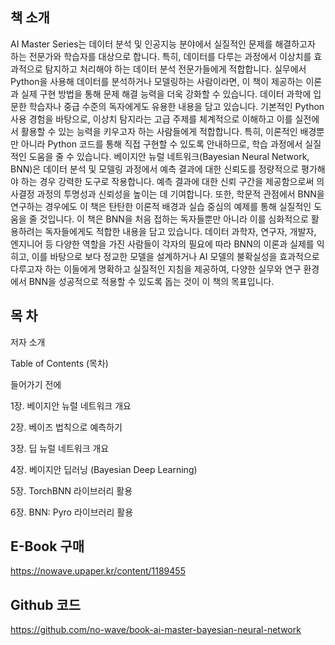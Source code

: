 
## 책 소개

AI Master Series는 데이터 분석 및 인공지능 분야에서 실질적인 문제를 해결하고자 하는 전문가와 학습자를 대상으로 합니다. 특히, 데이터를 다루는 과정에서 이상치를 효과적으로 탐지하고 처리해야 하는 데이터 분석 전문가들에게 적합합니다. 실무에서 Python을 사용해 데이터를 분석하거나 모델링하는 사람이라면, 이 책이 제공하는 이론과 실제 구현 방법을 통해 문제 해결 능력을 더욱 강화할 수 있습니다. 데이터 과학에 입문한 학습자나 중급 수준의 독자에게도 유용한 내용을 담고 있습니다. 기본적인 Python 사용 경험을 바탕으로, 이상치 탐지라는 고급 주제를 체계적으로 이해하고 이를 실전에서 활용할 수 있는 능력을 키우고자 하는 사람들에게 적합합니다. 특히, 이론적인 배경뿐만 아니라 Python 코드를 통해 직접 구현할 수 있도록 안내하므로, 학습 과정에서 실질적인 도움을 줄 수 있습니다. 
베이지안 뉴럴 네트워크(Bayesian Neural Network, BNN)은 데이터 분석 및 모델링 과정에서 예측 결과에 대한 신뢰도를 정량적으로 평가해야 하는 경우 강력한 도구로 작용합니다. 예측 결과에 대한 신뢰 구간을 제공함으로써 의사결정 과정의 투명성과 신뢰성을 높이는 데 기여합니다. 또한, 학문적 관점에서 BNN을 연구하는 경우에도 이 책은 탄탄한 이론적 배경과 실습 중심의 예제를 통해 실질적인 도움을 줄 것입니다.
이 책은 BNN을 처음 접하는 독자들뿐만 아니라 이를 심화적으로 활용하려는 독자들에게도 적합한 내용을 담고 있습니다. 데이터 과학자, 연구자, 개발자, 엔지니어 등 다양한 역할을 가진 사람들이 각자의 필요에 따라 BNN의 이론과 실제를 익히고, 이를 바탕으로 보다 정교한 모델을 설계하거나 AI 모델의 불확실성을 효과적으로 다루고자 하는 이들에게 명확하고 실질적인 지침을 제공하여, 다양한 실무와 연구 환경에서 BNN을 성공적으로 적용할 수 있도록 돕는 것이 이 책의 목표입니다.

## 목 차

저자 소개 

Table of Contents (목차)

들어가기 전에 

1장. 베이지안 뉴럴 네트워크 개요 

2장. 베이즈 법칙으로 예측하기 

3장. 딥 뉴럴 네트워크 개요 

4장. 베이지안 딥러닝 (Bayesian Deep Learning) 

5장. TorchBNN 라이브러리 활용 

6장. BNN: Pyro 라이브러리 활용


## E-Book 구매
https://nowave.upaper.kr/content/1189455

## Github 코드
https://github.com/no-wave/book-ai-master-bayesian-neural-network

